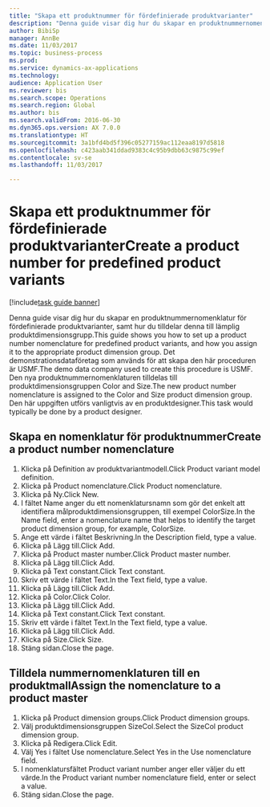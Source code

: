 ```yaml
--- 
title: "Skapa ett produktnummer för fördefinierade produktvarianter"
description: "Denna guide visar dig hur du skapar en produktnummernomenklatur för fördefinierade produktvarianter, samt hur du tilldelar denna till lämplig produktdimensionsgrupp."
author: BibiSp
manager: AnnBe
ms.date: 11/03/2017
ms.topic: business-process
ms.prod: 
ms.service: dynamics-ax-applications
ms.technology: 
audience: Application User
ms.reviewer: bis
ms.search.scope: Operations
ms.search.region: Global
ms.author: bis
ms.search.validFrom: 2016-06-30
ms.dyn365.ops.version: AX 7.0.0
ms.translationtype: HT
ms.sourcegitcommit: 3a1bfd4bd5f396c05277159ac112eaa8197d5818
ms.openlocfilehash: c423aab341ddad9383c4c95b9dbb63c9875c99ef
ms.contentlocale: sv-se
ms.lasthandoff: 11/03/2017

---
```

# <a name="create-a-product-number-for-predefined-product-variants"></a><span data-ttu-id="23864-103">Skapa ett produktnummer för fördefinierade produktvarianter</span><span class="sxs-lookup"><span data-stu-id="23864-103">Create a product number for predefined product variants</span></span>

[!include[task guide banner](../../includes/task-guide-banner.md)]

<span data-ttu-id="23864-104">Denna guide visar dig hur du skapar en produktnummernomenklatur för fördefinierade produktvarianter, samt hur du tilldelar denna till lämplig produktdimensionsgrupp.</span><span class="sxs-lookup"><span data-stu-id="23864-104">This guide shows you how to set up a product number nomenclature for predefined product variants, and how you assign it to the appropriate product dimension group.</span></span> <span data-ttu-id="23864-105">Det demonstrationsdataföretag som används för att skapa den här proceduren är USMF.</span><span class="sxs-lookup"><span data-stu-id="23864-105">The demo data company used to create this procedure is USMF.</span></span> <span data-ttu-id="23864-106">Den nya produktnummernomenklaturen tilldelas till produktdimensionsgruppen Color and Size.</span><span class="sxs-lookup"><span data-stu-id="23864-106">The new product number nomenclature is assigned to the Color and Size product dimension group.</span></span> <span data-ttu-id="23864-107">Den här uppgiften utförs vanligtvis av en produktdesigner.</span><span class="sxs-lookup"><span data-stu-id="23864-107">This task would typically be done by a product designer.</span></span>


## <a name="create-a-product-number-nomenclature"></a><span data-ttu-id="23864-108">Skapa en nomenklatur för produktnummer</span><span class="sxs-lookup"><span data-stu-id="23864-108">Create a product number nomenclature</span></span>
1. <span data-ttu-id="23864-109">Klicka på Definition av produktvariantmodell.</span><span class="sxs-lookup"><span data-stu-id="23864-109">Click Product variant model definition.</span></span>
2. <span data-ttu-id="23864-110">Klicka på Product nomenclature.</span><span class="sxs-lookup"><span data-stu-id="23864-110">Click Product nomenclature.</span></span>
3. <span data-ttu-id="23864-111">Klicka på Ny.</span><span class="sxs-lookup"><span data-stu-id="23864-111">Click New.</span></span>
4. <span data-ttu-id="23864-112">I fältet Name anger du ett nomenklatursnamn som gör det enkelt att identifiera målproduktdimensionsgruppen, till exempel ColorSize.</span><span class="sxs-lookup"><span data-stu-id="23864-112">In the Name field, enter a nomenclature name that helps to identify the target product dimension group, for example, ColorSize.</span></span>
5. <span data-ttu-id="23864-113">Ange ett värde i fältet Beskrivning.</span><span class="sxs-lookup"><span data-stu-id="23864-113">In the Description field, type a value.</span></span>
6. <span data-ttu-id="23864-114">Klicka på Lägg till.</span><span class="sxs-lookup"><span data-stu-id="23864-114">Click Add.</span></span>
7. <span data-ttu-id="23864-115">Klicka på Product master number.</span><span class="sxs-lookup"><span data-stu-id="23864-115">Click Product master number.</span></span>
8. <span data-ttu-id="23864-116">Klicka på Lägg till.</span><span class="sxs-lookup"><span data-stu-id="23864-116">Click Add.</span></span>
9. <span data-ttu-id="23864-117">Klicka på Text constant.</span><span class="sxs-lookup"><span data-stu-id="23864-117">Click Text constant.</span></span>
10. <span data-ttu-id="23864-118">Skriv ett värde i fältet Text.</span><span class="sxs-lookup"><span data-stu-id="23864-118">In the Text field, type a value.</span></span>
11. <span data-ttu-id="23864-119">Klicka på Lägg till.</span><span class="sxs-lookup"><span data-stu-id="23864-119">Click Add.</span></span>
12. <span data-ttu-id="23864-120">Klicka på Color.</span><span class="sxs-lookup"><span data-stu-id="23864-120">Click Color.</span></span>
13. <span data-ttu-id="23864-121">Klicka på Lägg till.</span><span class="sxs-lookup"><span data-stu-id="23864-121">Click Add.</span></span>
14. <span data-ttu-id="23864-122">Klicka på Text constant.</span><span class="sxs-lookup"><span data-stu-id="23864-122">Click Text constant.</span></span>
15. <span data-ttu-id="23864-123">Skriv ett värde i fältet Text.</span><span class="sxs-lookup"><span data-stu-id="23864-123">In the Text field, type a value.</span></span>
16. <span data-ttu-id="23864-124">Klicka på Lägg till.</span><span class="sxs-lookup"><span data-stu-id="23864-124">Click Add.</span></span>
17. <span data-ttu-id="23864-125">Klicka på Size.</span><span class="sxs-lookup"><span data-stu-id="23864-125">Click Size.</span></span>
18. <span data-ttu-id="23864-126">Stäng sidan.</span><span class="sxs-lookup"><span data-stu-id="23864-126">Close the page.</span></span>

## <a name="assign-the-nomenclature-to-a-product-master"></a><span data-ttu-id="23864-127">Tilldela nummernomenklaturen till en produktmall</span><span class="sxs-lookup"><span data-stu-id="23864-127">Assign the nomenclature to a product master</span></span>
1. <span data-ttu-id="23864-128">Klicka på Product dimension groups.</span><span class="sxs-lookup"><span data-stu-id="23864-128">Click Product dimension groups.</span></span>
2. <span data-ttu-id="23864-129">Välj produktdimensionsgruppen SizeCol.</span><span class="sxs-lookup"><span data-stu-id="23864-129">Select the SizeCol product dimension group.</span></span>
3. <span data-ttu-id="23864-130">Klicka på Redigera.</span><span class="sxs-lookup"><span data-stu-id="23864-130">Click Edit.</span></span>
4. <span data-ttu-id="23864-131">Välj Yes i fältet Use nomenclature.</span><span class="sxs-lookup"><span data-stu-id="23864-131">Select Yes in the Use nomenclature field.</span></span>
5. <span data-ttu-id="23864-132">I nomenklatursfältet Product variant number anger eller väljer du ett värde.</span><span class="sxs-lookup"><span data-stu-id="23864-132">In the Product variant number nomenclature field, enter or select a value.</span></span>
6. <span data-ttu-id="23864-133">Stäng sidan.</span><span class="sxs-lookup"><span data-stu-id="23864-133">Close the page.</span></span>


